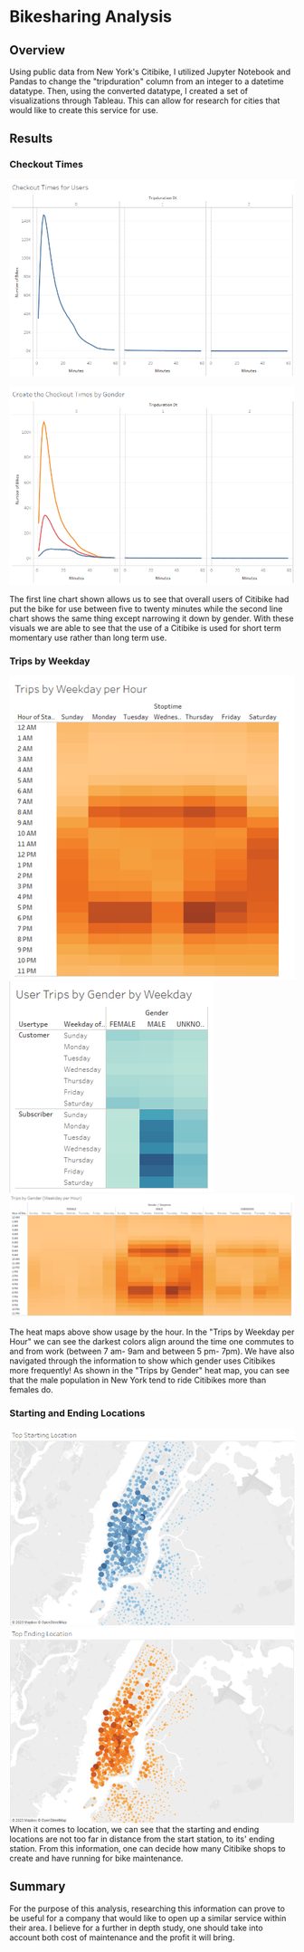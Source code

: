 # Bikesharing Analysis

## Overview
 Using public data from New York's Citibike, I utilized Jupyter Notebook and Pandas to change the "tripduration" column from an integer to a datetime datatype. Then, using the converted datatype, I created a set of visualizations through Tableau. This can allow for research for cities that would like to create this service for use.
 
 ## Results

### Checkout Times 

![](images/checkoutforusers.png)


![](images/checkouttimesgender.png)

The first line chart shown allows us to see that overall users of Citibike had put the bike for use between five to twenty minutes while the second line chart shows the same thing except narrowing it down by gender. With these visuals we are able to see that the use of a Citibike is used for short term momentary use rather than long term use.


### Trips by Weekday
![](images/tripswph.png)
![](images/tripsbygbw.png)
![](images/tripsbygender.png)

The heat maps above show usage by the hour. In the "Trips by Weekday per Hour" we can see the darkest colors align around the time one commutes to and from work (between 7 am- 9am and between 5 pm- 7pm). We have also navigated through the information to show which gender uses Citibikes more frequently! As shown in the "Trips by Gender" heat map, you can see that the male population in New York tend to ride Citibikes more than females do.

### Starting and Ending Locations
![](images/topstart.png)
![](images/topend.png)
When it comes to location, we can see that the starting and ending locations are not too far in distance from the start station, to its' ending station. From this information, one can decide how many Citibike shops to create and have running for bike maintenance. 

## Summary
For the purpose of this analysis, researching this information can prove to be useful for a company that would like to open up a similar service within their area. I believe for a further in depth study, one should take into account both cost of maintenance and the profit it will bring.
